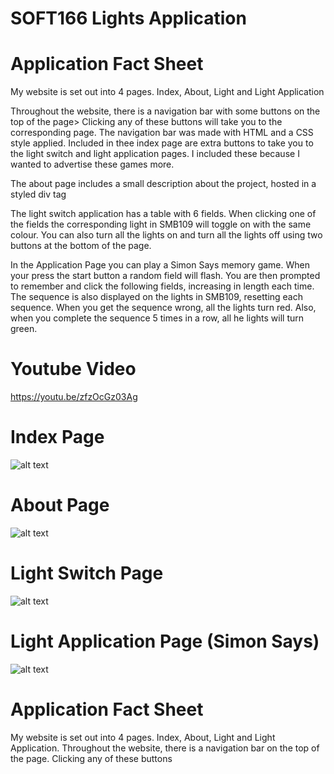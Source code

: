 # SOFT166 Lights Application

# Application Fact Sheet
My website is set out into 4 pages. Index, About, Light and Light Application

Throughout the website, there is a navigation bar with some buttons on the top of the page> Clicking
any of these buttons will take you to the corresponding page. The navigation bar was made with HTML
and a CSS style applied. Included in thee index page are extra buttons to take you to the light switch and
light application pages. I included these because I wanted to advertise these games more.

The about page includes a small description about the project, hosted in a styled div tag
  
The light switch application has a table with 6 <td> fields. When clicking one of the fields the
corresponding light in SMB109 will toggle on with the same colour. You can also turn all the lights on
and turn all the lights off using two buttons at the bottom of the page.
  
In the Application Page you can play a Simon Says memory game. When your press the start button a
random field will flash. You are then prompted to remember and click the following fields, increasing in
length each time. The sequence is also displayed on the lights in SMB109, resetting each sequence.
When you get the sequence wrong, all the lights turn red. Also, when you complete the sequence 5
times in a row, all he lights will turn green.

# Youtube Video
https://youtu.be/zfzOcGz03Ag

# Index Page
![alt text](https://i.imgur.com/kDnyBMW.png)

# About Page
![alt text](https://i.imgur.com/YAy81R4.png)

# Light Switch Page
![alt text](https://i.imgur.com/4Nf2qcU.png)

# Light Application Page (Simon Says)
![alt text](https://i.imgur.com/Hrzf8JT.png)

# Application Fact Sheet

My website is set out into 4 pages. Index, About, Light and Light Application.
Throughout the website, there is a navigation bar on the top of the page. Clicking any of these buttons 
